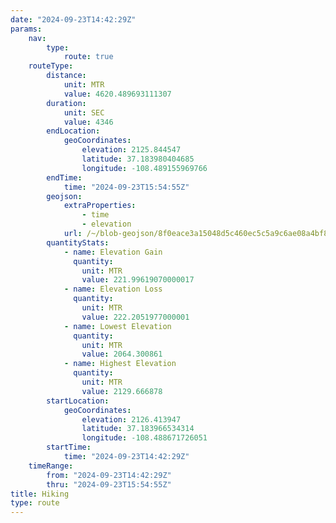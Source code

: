 ```yaml
---
date: "2024-09-23T14:42:29Z"
params:
    nav:
        type:
            route: true
    routeType:
        distance:
            unit: MTR
            value: 4620.489693111307
        duration:
            unit: SEC
            value: 4346
        endLocation:
            geoCoordinates:
                elevation: 2125.844547
                latitude: 37.183980404685
                longitude: -108.489155969766
        endTime:
            time: "2024-09-23T15:54:55Z"
        geojson:
            extraProperties:
                - time
                - elevation
            url: /~/blob-geojson/8f0eace3a15048d5c460ec5c5a9c6ae08a4bf86f17b5559486538fbee827119b/geojson.json
        quantityStats:
            - name: Elevation Gain
              quantity:
                unit: MTR
                value: 221.99619070000017
            - name: Elevation Loss
              quantity:
                unit: MTR
                value: 222.2051977000001
            - name: Lowest Elevation
              quantity:
                unit: MTR
                value: 2064.300861
            - name: Highest Elevation
              quantity:
                unit: MTR
                value: 2129.666878
        startLocation:
            geoCoordinates:
                elevation: 2126.413947
                latitude: 37.183966534314
                longitude: -108.488671726051
        startTime:
            time: "2024-09-23T14:42:29Z"
    timeRange:
        from: "2024-09-23T14:42:29Z"
        thru: "2024-09-23T15:54:55Z"
title: Hiking
type: route
---
```

